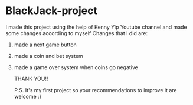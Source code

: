 # BlackJack-project
I made this project using the help of Kenny Yip Youtube channel and made some changes according to myself 
Changes that I did are:
1. made a next game button
2. made a coin and bet system
3. made a game over system when coins go negative

   THANK YOU!!



   P.S. It's my first project so your recommendations to improve it are welcome :)
